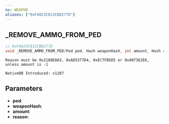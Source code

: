 ```yaml
---
ns: WEAPON
aliases: ["0xF4823C813CB8277D"]
---
```

## _REMOVE_AMMO_FROM_PED

```c
// 0xF4823C813CB8277D
void _REMOVE_AMMO_FROM_PED(Ped ped, Hash weaponHash, int amount, Hash reason);
```

```
Reason must be 0x2188E0A3, 0xAD5377D4, 0xEC7FB5D5 or 0xA07362E6, unless amount is -1

NativeDB Introduced: v1207
```

## Parameters
* **ped**:
* **weaponHash**:
* **amount**:
* **reason**:
